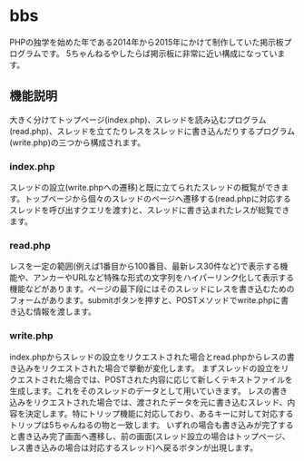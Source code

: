 # bbs
PHPの独学を始めた年である2014年から2015年にかけて制作していた掲示板プログラムです。
5ちゃんねるやしたらば掲示板に非常に近い構成になっています。
## 機能説明
大きく分けてトップページ(index.php)、スレッドを読み込むプログラム(read.php)、スレッドを立てたりレスをスレッドに書き込んだりするプログラム(write.php)の三つから構成されます。
### index.php
スレッドの設立(write.phpへの遷移)と既に立てられたスレッドの概覧ができます。トップページから個々のスレッドのページへ遷移する(read.phpに対応するスレッドを呼び出すクエリを渡す)と、スレッドに書き込まれたレスが総覧できます。
### read.php
レスを一定の範囲(例えば1番目から100番目、最新レス30件など)で表示する機能や、アンカーやURLなど特殊な形式の文字列をハイパーリンク化して表示する機能などがあります。ページの最下段にはそのスレッドにレスを書き込むためのフォームがあります。submitボタンを押すと、POSTメソッドでwrite.phpに書き込む情報を渡します。
### write.php
index.phpからスレッドの設立をリクエストされた場合とread.phpからレスの書き込みをリクエストされた場合で挙動が変化します。
まずスレッドの設立をリクエストされた場合では、POSTされた内容に応じて新しくテキストファイルを生成します。これをそのスレッドのデータとして用いていきます。
レスの書き込みをリクエストされた場合では、渡されたデータを元に書き込むスレッド、内容を決定します。特にトリップ機能に対応しており、あるキーに対して対応するトリップは5ちゃんねるの物と一致します。
いずれの場合も書き込みが完了すると書き込み完了画面へ遷移し、前の画面(スレッド設立の場合はトップページ、レス書き込みの場合は対応するスレッド)へ戻るボタンが出現します。